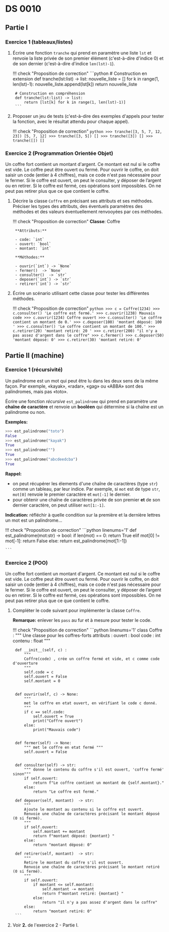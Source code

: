 # DS 0010


## Partie I

### Exercice 1 (tableaux/listes)

1. Écrire une fonction `tranche` qui prend en paramètre une liste `lst` et renvoie la liste privée de son premier élément (c'est-à-dire d'indice 0) et de son dernier (c'est-à-dire d'indice `len(lst)-1`).

    !!! check "Proposition de correction"
        ```python
        # Construction en extension
        def tranche(lst:list) -> list:
            nouvelle_liste = []
            for k in range(1, len(lst)-1):
                nouvelle_liste.append(lst[k])
            return nouvelle_liste

        # Construction en compréhension
        def tranche(lst:list) -> list:
            return [lst[k] for k in range(1, len(lst)-1)]
        ```

2. Proposer un jeu de tests (c'est-à-dire des exemples d'appels pour tester la fonction, avec le résultat attendu pour chaque appel).

    !!! check "Proposition de correction"
        ```python
        >>> tranche([3, 5, 7, 12, 23])
        [5, 7, 12]
        >>> tranche([3, 5])
        []
        >>> tranche([3])
        []
        >>> tranche([])
        []
        ```
### Exercice 2 (Programmation Orientée Objet)

Un coffre fort contient un montant d'argent. Ce montant est nul si le coffre est vide. Le coffre peut être ouvert ou fermé. Pour ouvrir le coffre, on doit saisir un code (entier à 4 chiffres), mais ce code n'est pas nécessaire pour le fermer. Si le coffre est ouvert, on peut le consulter, y déposer de l’argent ou en retirer. Si le coffre est fermé, ces opérations sont impossibles. On ne peut pas retirer plus que ce que contient le coffre.

1. Décrire la classe `Coffre` en précisant ses attributs et ses méthodes. Préciser les types des attributs, des éventuels paramètres des méthodes et des valeurs éventuellement renvooyées par ces méthodes.

    !!! check "Proposition de correction"
        **Classe**: Coffre

        **Attributs:**
        
        - code: `int`
        - ouvert: `bool`
        - montant: `int`

        **Méthodes:**

        - ouvrir(`int`) -> `None`
        - fermer()  -> `None`
        - consulter()  -> `str`
        - deposer(`int`) -> `str`
        - retirer(`int`) -> `str`

2. Écrire un scénario utilisant cette classe pour tester les différentes méthodes.

    !!! check "Proposition de correction"
        ```python
        >>> c = Coffre(1234)
        >>> c.consulter()
        'Le coffre est fermé.'
        >>> c.ouvrir(1238)
        Mauvais code
        >>> c.ouvrir(1234)
        Coffre ouvert
        >>> c.consulter()
        'Le coffre contient un montant de 0.'
        >>> c.deposer(100)
        'montant déposé: 100 '
        >>> c.consulter()
        'Le coffre contient un montant de 100.'
        >>> c.retirer(20)
        'montant retiré: 20 '
        >>> c.retirer(200)
        "il n'y a pas assez d'argent dans le coffre"
        >>> c.fermer()
        >>> c.deposer(50)
        'montant déposé: 0'
        >>> c.retirer(30)
        'montant retiré: 0'
        ```

## Partie II (machine)

### Exercice 1 (récursivité)

Un palindrome est un mot qui peut être lu dans les deux sens de la même façon. Par exemple, «kayak», «radar», «gag» ou «ABBA» sont des palindromes, mais pas «toto».

Écrire une fonction *récursive* `est_palindrome` qui prend en paramètre une **chaîne de caractère** et renvoie un **booléen** qui détermine si la chaîne est un palindrome ou non.

**Exemples:**

```python 
>>> est_palindrome("toto")
False
>>> est_palindrome("kayak")
True
>>> est_palindrome("")
True
>>> est_palindrome("abcdeedcba")
True
```

**Rappel:**
- on peut récupérer les élements d'une chaîne de caractères (type `str`) comme un tableau, par leur indice. Par exemple, si `mot` est de type `str`, `mot[0]` renvoie le premier caractère et `mot[-1]` le dernier.
- pour obtenir une chaîne de caractères privée de son premier **et** de son dernier caractère, on peut utiliser `mot[1:-1]`.

**Indication:** réfléchir à quelle condition sur la première et la dernière lettres un mot est un palindrome...

!!! check "Proposition de correction"
    ```python linenums='1'
    def est_palindrome(mot:str) -> bool:
        if len(mot) == 0:
            return True
        elif mot[0] != mot[-1]:
            return False
        else:
            return est_palindrome(mot[1:-1])

    ```


### Exercice 2 (POO)

Un coffre fort contient un montant d'argent. Ce montant est nul si le coffre est vide. Le coffre peut être ouvert ou fermé. Pour ouvrir le coffre, on doit saisir un code (entier à 4 chiffres), mais ce code n'est pas nécessaire pour le fermer. Si le coffre est ouvert, on peut le consulter, y déposer de l’argent ou en retirer. Si le coffre est fermé, ces opérations sont impossibles. On ne peut pas retirer plus que ce que contient le coffre.

1. Compléter le code suivant pour implémenter la classe `Coffre`.

    **Remarque:** enlever les `pass` au fur et à mesure pour tester le code.

    
    !!! check "Proposition de correction"
        ```python linenums='1'
        class Coffre :
        """ Une classe pour les coffres-forts 
            attributs : 
               ouvert  : bool 
               code : int
               contenu : float
        """ 

        def __init__(self, c) :
            """
            Coffre(code) , crée un coffre fermé et vide, et c comme code d'ouverture
            """
            self.code = c
            self.ouvert = False
            self.montant = 0


        def ouvrir(self, c) -> None:
            """
            met le coffre en etat ouvert, en vérifiant le code c donné.
            """
            if c == self.code:
                self.ouvert = True
                print("Coffre ouvert")
            else:
                print("Mauvais code")


        def fermer(self) -> None:
            """ met le coffre en etat fermé """
            self.ouvert = False


        def consulter(self) -> str:
            """ donne le contenu du coffre s'il est ouvert, 'coffre fermé' sinon"""
            if self.ouvert:
                return f"Le coffre contient un montant de {self.montant}."
            else:
                return "Le coffre est fermé."

        def deposer(self, montant)  -> str:
            """
            Ajoute le montant au contenu si le coffre est ouvert.
            Renvoie une chaîne de caractères précisant le montant déposé (0 si fermé).
            """
            if self.ouvert:
                self.montant += montant
                return f"montant déposé: {montant} "
            else:
                return "montant déposé: 0"

        def retirer(self, montant)  -> str:
            """
            Retire le montant du coffre s'il est ouvert.
            Renvoie une chaîne de caractères précisant le montant retiré (0 si fermé).
            """
            if self.ouvert:
                if montant <= self.montant:
                    self.montant -= montant
                    return f"montant retiré: {montant} "
                else:
                    return "il n'y a pas assez d'argent dans le coffre"
            else:
                return "montant retiré: 0"
        ```
        

2. Voir **2.** de l'exercice 2 - Partie I.